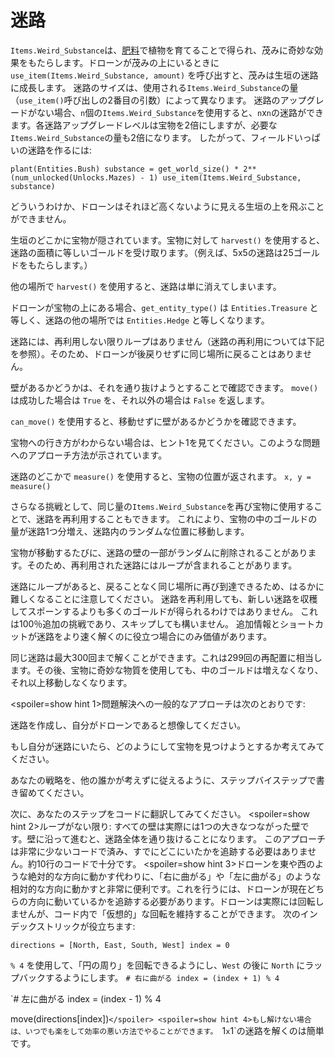 # 迷路
`Items.Weird_Substance`は、[肥料](docs/unlocks/fertilizer.md)で植物を育てることで得られ、茂みに奇妙な効果をもたらします。ドローンが茂みの上にいるときに `use_item(Items.Weird_Substance, amount)` を呼び出すと、茂みは生垣の迷路に成長します。
迷路のサイズは、使用される`Items.Weird_Substance`の量（`use_item()`呼び出しの2番目の引数）によって異なります。
迷路のアップグレードがない場合、`n`個の`Items.Weird_Substance`を使用すると、`n`x`n`の迷路ができます。各迷路アップグレードレベルは宝物を2倍にしますが、必要な`Items.Weird_Substance`の量も2倍になります。
したがって、フィールドいっぱいの迷路を作るには:

`plant(Entities.Bush)
substance = get_world_size() * 2**(num_unlocked(Unlocks.Mazes) - 1)
use_item(Items.Weird_Substance, substance)`


どういうわけか、ドローンはそれほど高くないように見える生垣の上を飛ぶことができません。

生垣のどこかに宝物が隠されています。宝物に対して `harvest()` を使用すると、迷路の面積に等しいゴールドを受け取ります。（例えば、5x5の迷路は25ゴールドをもたらします。）

他の場所で `harvest()` を使用すると、迷路は単に消えてしまいます。

ドローンが宝物の上にある場合、`get_entity_type()` は `Entities.Treasure` と等しく、迷路の他の場所では `Entities.Hedge` と等しくなります。

迷路には、再利用しない限りループはありません（迷路の再利用については下記を参照）。そのため、ドローンが後戻りせずに同じ場所に戻ることはありません。

壁があるかどうかは、それを通り抜けようとすることで確認できます。
`move()` は成功した場合は `True` を、それ以外の場合は `False` を返します。

`can_move()` を使用すると、移動せずに壁があるかどうかを確認できます。

宝物への行き方がわからない場合は、ヒント1を見てください。このような問題へのアプローチ方法が示されています。

迷路のどこかで `measure()` を使用すると、宝物の位置が返されます。
`x, y = measure()`

さらなる挑戦として、同じ量の`Items.Weird_Substance`を再び宝物に使用することで、迷路を再利用することもできます。
これにより、宝物の中のゴールドの量が迷路1つ分増え、迷路内のランダムな位置に移動します。

宝物が移動するたびに、迷路の壁の一部がランダムに削除されることがあります。そのため、再利用された迷路にはループが含まれることがあります。

迷路にループがあると、戻ることなく同じ場所に再び到達できるため、はるかに難しくなることに注意してください。
迷路を再利用しても、新しい迷路を収穫してスポーンするよりも多くのゴールドが得られるわけではありません。
これは100％追加の挑戦であり、スキップしても構いません。
追加情報とショートカットが迷路をより速く解くのに役立つ場合にのみ価値があります。

同じ迷路は最大300回まで解くことができます。これは299回の再配置に相当します。その後、宝物に奇妙な物質を使用しても、中のゴールドは増えなくなり、それ以上移動しなくなります。

<spoiler=show hint 1>問題解決への一般的なアプローチは次のとおりです:

迷路を作成し、自分がドローンであると想像してください。

もし自分が迷路にいたら、どのようにして宝物を見つけようとするか考えてみてください。

あなたの戦略を、他の誰かが考えずに従えるように、ステップバイステップで書き留めてください。

次に、あなたのステップをコードに翻訳してみてください。
</spoiler>
<spoiler=show hint 2>ループがない限り: すべての壁は実際には1つの大きなつながった壁です。壁に沿って進むと、迷路全体を通り抜けることになります。
このアプローチは非常に少ないコードで済み、すでにどこにいたかを追跡する必要はありません。約10行のコードで十分です。</spoiler>
<spoiler=show hint 3>ドローンを東や西のような絶対的な方向に動かす代わりに、「右に曲がる」や「左に曲がる」のような相対的な方向に動かすと非常に便利です。これを行うには、ドローンが現在どちらの方向に動いているかを追跡する必要があります。ドローンは実際には回転しませんが、コード内で「仮想的」な回転を維持することができます。
次のインデックストリックが役立ちます:

`directions = [North, East, South, West]
index = 0`

`% 4` を使用して、「円の周り」を回転できるようにし、`West` の後に `North` にラップバックするようにします。
`# 右に曲がる
index = (index + 1) % 4`

`# 左に曲がる
index = (index - 1) % 4

move(directions[index])`</spoiler>
<spoiler=show hint 4>もし解けない場合は、いつでも楽をして効率の悪い方法でやることができます。
`1`x`1`の迷路を解くのは簡単です。</spoiler>